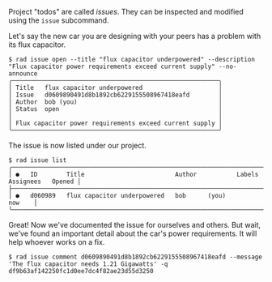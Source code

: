 Project "todos" are called *issues*.  They can be inspected and
modified using the `issue` subcommand.

Let's say the new car you are designing with your peers has a problem with its flux capacitor.

```
$ rad issue open --title "flux capacitor underpowered" --description "Flux capacitor power requirements exceed current supply" --no-announce
╭─────────────────────────────────────────────────────────╮
│ Title   flux capacitor underpowered                     │
│ Issue   d0609890491d8b1892cb6229155508967418eafd        │
│ Author  bob (you)                                       │
│ Status  open                                            │
│                                                         │
│ Flux capacitor power requirements exceed current supply │
╰─────────────────────────────────────────────────────────╯
```

The issue is now listed under our project.

```
$ rad issue list
╭──────────────────────────────────────────────────────────────────────────────────────────╮
│ ●   ID        Title                         Author           Labels   Assignees   Opened │
├──────────────────────────────────────────────────────────────────────────────────────────┤
│ ●   d060989   flux capacitor underpowered   bob      (you)                        now    │
╰──────────────────────────────────────────────────────────────────────────────────────────╯
```

Great! Now we've documented the issue for ourselves and others. But wait, we've
found an important detail about the car's power requirements. It will help
whoever works on a fix.

```
$ rad issue comment d0609890491d8b1892cb6229155508967418eafd --message 'The flux capacitor needs 1.21 Gigawatts' -q
df9b63af142250fc1d0ee7dc4f82ae23d55d3250
```
